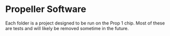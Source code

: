 # Propeller Software Each folder is a project designed to be run on the Prop 1 chip.  Most of these are tests and will likely be removed sometime in the future.